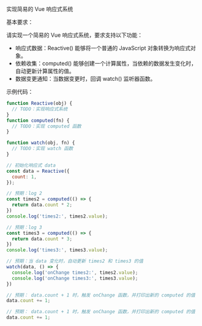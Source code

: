 实现简易的 Vue 响应式系统

基本要求：

请实现一个简易的 Vue 响应式系统，要求支持以下功能：

* 响应式数据：Reactive() 能够将一个普通的 JavaScript 对象转换为响应式对象。
* 依赖收集：computed() 能够创建一个计算属性，当依赖的数据发生变化时，自动更新计算属性的值。
* 数据变更通知：当数据变更时，回调 watch() 监听器函数。

示例代码：
```js
function Reactive(obj) {
  // TODO：实现响应式系统
}
function computed(fn) {
  // TODO：实现 computed 函数
}

function watch(obj, fn) {
  // TODO：实现 watch 函数
}

// 初始化响应式 data
const data = Reactive({
  count: 1,
});

// 预期：log 2
const times2 = computed(() => {
  return data.count * 2;
})
console.log('times2:', times2.value);

// 预期：log 3
const times3 = computed(() => {
  return data.count * 3;
})
console.log('times3:', times3.value);

// 预期：当 data 变化时，自动更新 times2 和 times3 的值
watch(data, () => {
  console.log('onChange times2:', times2.value);
  console.log('onChange times3:', times3.value);
})

// 预期： data.count + 1 时，触发 onChange 函数，并打印出新的 computed 的值 
data.count += 1;

// 预期： data.count + 1 时，触发 onChange 函数，并打印出新的 computed 的值 
data.count += 1;
```

